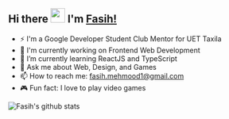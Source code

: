 ## Hi there <img src="https://github.com/TheDudeThatCode/TheDudeThatCode/blob/master/Assets/Hi.gif" width="29px"> I'm [Fasih!](https://www.linkedin.com/in/fasih-mehmood/)

- ⚡ I'm a Google Developer Student Club Mentor for UET Taxila
- 🔭 I'm currently working on Frontend Web Development
- 🌱 I’m currently learning ReactJS and TypeScript
- 💬 Ask me about Web, Design, and Games
- 📫 How to reach me: fasih.mehmood1@gmail.com
- 🎮 Fun fact: I love to play video games

![Fasih's github stats](https://github-readme-stats.vercel.app/api?username=fasih-mehmood&show_icons=true&hide_border=true&count_private=true)
